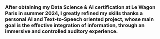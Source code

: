 ### After obtaining my Data Science & AI certification at Le Wagon Paris in summer 2024, I greatly refined my skills thanks a personal AI and Text-to-Speech oriented project, whose main goal is the effective integration of information, through an immersive and controlled auditory experience.
